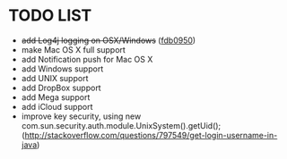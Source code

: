 # TODO LIST

* ~~add Log4j logging on OSX/Windows~~ ([fdb0950](https://github.com/benchdoos/PasswordStorrager/commit/fdb0950ccb34a854ba0303acbfbe34afe909ab62))
* make Mac OS X full support
* add Notification push for Mac OS X
* add Windows support
* add UNIX support
* add DropBox support
* add Mega support
* add iCloud support
* improve key security, using new com.sun.security.auth.module.UnixSystem().getUid(); 
(http://stackoverflow.com/questions/797549/get-login-username-in-java)
